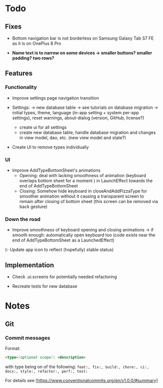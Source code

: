 # Todo

## Fixes

- Bottom navigation bar is not borderless on Samsung Galaxy Tab S7 FE as it is on OnePlus 8 Pro

- **Name text is to narrow on some devices → smaller buttons? smaller padding? two rows?**

## Features

### Functionality

- Improve settings page navigation transition

- Settings: → new database table → see tutorials on database migration
  -> initial types, theme, language (in-app setting + system per-app settings), reset warnings, about-dialog (version, GitHub, license?)
  - create ui for all settings
  - create new database table, handle database migration and changes in view model, dao, etc. (new view model and state?)

- Create UI to remove types individually

### UI

- Improve AddTypeBottomSheet's animations
  - Opening: deal with lacking smoothness of animation (keyboard overlaps bottom sheet for a
    moment ) in LaunchEffect towards the end of AddTypeBottomSheet
  - Closing: Somehow hide keyboard in closeAndAddPizzaType for smoother animation without it
    causing a transparent screen to remain after closing of bottom sheet (this screen can be
    removed via back gesture)

### Down the road

- Improve smoothness of keyboard opening and closing animations → if smooth enough: automatically
  open keyboard too (code exists near the end of AddTypeBottomSheet as a LaunchedEffect)

(- Update app icon to reflect (hopefully) stable status)

## Implementation

- Check .ui.screens for potentially needed refactoring

- Recreate tests for new database

# Notes

## Git

### Commit messages

Format:

```markdown
<type>[optional scope]: <description>
```

with type being on of the
following: `feat:, fix:, build:, chore:, ci:, docs:, style:, refactor:, perf:, test:`

For details see [https://www.conventionalcommits.org/en/v1.0.0/#summary]